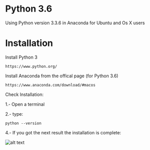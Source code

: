 # Python 3.6

Using Python version 3.3.6 in Anaconda for Ubuntu and Os X users

# Installation

Install Python 3

    https://www.python.org/

Install Anaconda from the offical page (for Python 3.6)

    https://www.anaconda.com/download/#macos

Check Installation:

1.- Open a terminal

2.- type:

    python --version

4.- If you got the next result the installation is complete:

![alt text](https://github.com/totovr/Python/tree/master/Images)



